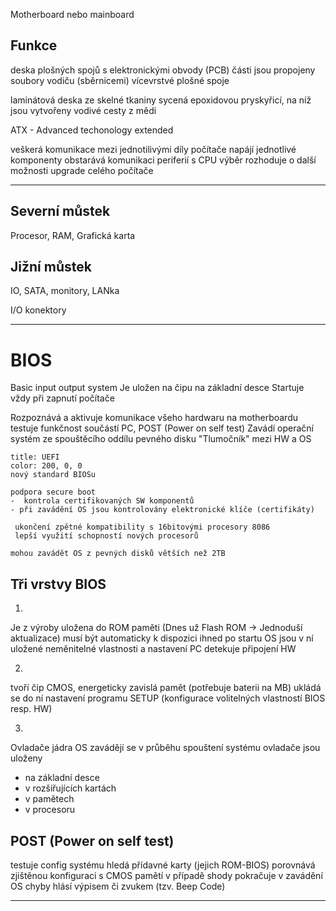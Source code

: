 Motherboard nebo mainboard

## Funkce

deska plošných spojů s elektronickými obvody (PCB)
části jsou propojeny soubory vodiču (sběrnicemi)
vícevrstvé plošné spoje 

laminátová deska ze skelné tkaniny sycená epoxidovou pryskyřicí, na níž jsou vytvořeny vodivé cesty z mědi

ATX - Advanced techonology extended

veškerá komunikace mezi jednotilivými díly počítače
napájí jednotlivé komponenty
obstarává komunikaci periferií s CPU
výběr rozhoduje o další možnosti upgrade celého počítače


---
## Severní můstek
Procesor, RAM, Grafická karta


## Jižní můstek
IO, SATA, monitory, LANka

I/O konektory




---

# BIOS

Basic input output system
Je uložen na čipu na základní desce
Startuje vždy při zapnutí počítače

Rozpoznává a aktivuje komunikace všeho hardwaru na motherboardu
testuje funkčnost součástí PC, POST (Power on self test)
Zavádí operační systém ze spouštěcího oddílu pevného disku
"Tlumočník" mezi HW a OS

```ad-note
title: UEFI
color: 200, 0, 0
nový standard BIOSu

podpora secure boot
-  kontrola certifikovaných SW komponentů
- při zavádění OS jsou kontrolovány elektronické klíče (certifikáty)

 ukončení zpětné kompatibility s 16bitovými procesory 8086
 lepší využití schopností nových procesorů
 
mohou zavádět OS z pevných disků větších než 2TB
```


## Tři vrstvy BIOS
1. 
Je z výroby uložena do ROM paměti
(Dnes už Flash ROM -> Jednoduší aktualizace)
musí být automaticky k dispozici ihned po startu OS
jsou v ní uložené neměnitelné vlastnosti a nastavení PC
detekuje připojení HW

2. 
tvoří čip CMOS, energeticky zavislá pamět (potřebuje baterii na MB)
ukládá se do ní nastavení programu SETUP (konfigurace volitelných vlastností BIOS resp. HW)

3. 
Ovladače jádra OS
zavádějí se v průběhu spouštení systému
ovladače jsou uloženy
- na základní desce
- v rozšiřujících kartách
- v pamětech
- v procesoru

## POST (Power on self test)
testuje config systému
hledá přídavné karty (jejich ROM-BIOS)
porovnává zjištěnou konfiguraci s CMOS pamětí
v případě shody pokračuje v zavádění OS
chyby hlásí výpisem či zvukem (tzv. Beep Code)

---





















